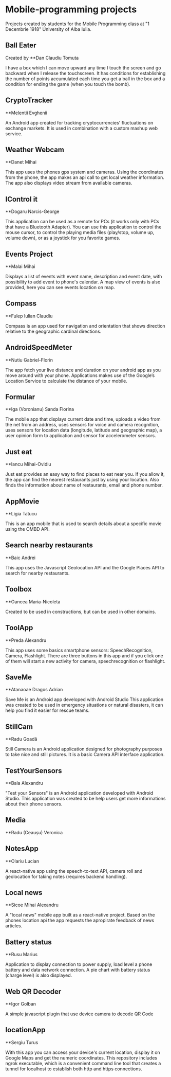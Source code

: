 # Mobile-programming projects
Projects created by students for the Mobile Programming class at "1 Decembrie 1918" University of Alba Iulia.


## Ball Eater
Created by **Dan Claudiu Tomuta

I have a box which I can move upward any time I touch the screen and go backward when I release the touchscreen. It has conditions for establishing the number of points accumulated each time you get a ball in the box and a condition for ending the game (when you touch the bomb).

## CryptoTracker
**Melentii Evghenii

An Android app created for tracking cryptocurrencies' fluctuations on exchange markets. It is used in combination with a custom mashup web service.

## Weather Webcam
**Danet Mihai

This app uses the phones gps system and cameras. Using the coordinates from the phone, the app makes an api call to get local weather information. The app also displays video stream from available cameras.

## IControl it
**Dogaru Narcis-George

This application can be used as a remote for PCs (it works only with PCs that have a Bluetooth Adapter). You can use this application to control the mouse cursor, to control the playing media files (play/stop, volume up, volume down), or as a joystick for you favorite games.

## Events Project
**Malai Mihai

Displays a list of events with event name, description and event date, with possibility to add event to phone's calendar. A map view of events is also provided, here you can see events location on map.

## Compass 
**Fulep Iulian Claudiu

Compass is an app used for navigation and orientation that shows direction relative to the geographic cardinal directions.

## AndroidSpeedMeter
**Nutiu Gabriel-Florin

The app fetch your live distance and duration on your android app as you move around with your phone. Applications makes use of the Google’s Location Service to calculate the distance of your mobile.

## Formular
**Iga (Voronianu) Sanda Florina

The mobile app that displays current date and time, uploads a video from the net from an address, uses sensors for voice and camera recognition, uses sensors for location data (longitude, latitude and geographic map), a user opinion form to application and sensor for accelerometer sensors.

## Just eat
**Iancu Mihai-Ovidiu

Just eat provides an easy way to find places to eat near you. If you allow it, the app can find the nearest restaurants just by using your location. Also finds the information about name of restaurants, email and phone number.

## AppMovie
**Ligia Tatucu

This is an app mobile that is used to search details about a specific movie using the OMBD API.

## Search nearby restaurants
**Baic Andrei

This app uses the Javascript Geolocation API and the Google Places API to search for nearby restaurants.

## Toolbox
**Oancea Maria-Nicoleta

Created to be used in constructions, but can be used in other domains.

## ToolApp
**Preda Alexandru

This app uses some basics smartphone sensors: SpeechRecognition, Camera, Flashlight. There are three buttons in this app and if you click one of them will start a new activity for camera, speechrecognition or flashlight.

## SaveMe
**Atanaoae Dragos Adrian

Save Me is an Android app developed with Android Studio This application was created to be used in emergency situations or natural disasters, it can help you find it easier for rescue teams.

## StillCam 
**Radu Goadă

Still Camera is an Android application designed for photography purposes to take nice and still pictures. It is a basic Camera API interface application.

## TestYourSensors
**Bala Alexandru 

"Test your Sensors" is an Android application developed with Android Studio. This application was created to be help users get more informations about their phone sensors.

## Media
**Radu (Ceaușu) Veronica

## NotesApp
**Olariu Lucian

A react-native app using the speech-to-text API, camera roll and geolocation for taking notes (requires backend handling).

## Local news
**Sicoe Mihai Alexandru

A "local news" mobile app built as a react-native project. Based on the phones location api the app requests the apropirate feedback of news articles.

## Battery status
**Rusu Marius

Application to display connection to power supply, load level a phone battery and data network connection. A pie chart with battery status (charge level) is also displayed.

## Web QR Decoder
**Igor Golban

A simple javascript plugin that use device camera to decode QR Code

## locationApp
**Sergiu Turus

With this app you can access your device's current location, display it on Google Maps and get the numeric coordinates. This repository includes ngrok executable, which is a convenient command line tool that creates a tunnel for localhost to establish both http and https connections.
